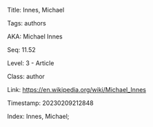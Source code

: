 Title:  Innes, Michael

Tags:   authors

AKA:    Michael Innes

Seq:    11.52

Level:  3 - Article

Class:  author

Link:   https://en.wikipedia.org/wiki/Michael_Innes

Timestamp: 20230209212848

Index:  Innes, Michael; 
